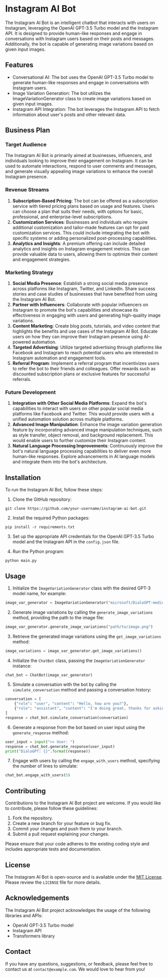 # Instagram AI Bot

The Instagram AI Bot is an intelligent chatbot that interacts with users on Instagram, leveraging the OpenAI GPT-3.5 Turbo model and the Instagram API. It is designed to provide human-like responses and engage in conversations with Instagram users based on their posts and messages. Additionally, the bot is capable of generating image variations based on given input images.

## Features

- Conversational AI: The bot uses the OpenAI GPT-3.5 Turbo model to generate human-like responses and engage in conversations with Instagram users.
- Image Variation Generation: The bot utilizes the ImageVariationGenerator class to create image variations based on given input images.
- Instagram API Integration: The bot leverages the Instagram API to fetch information about user's posts and other relevant data.

## Business Plan

### Target Audience

The Instagram AI Bot is primarily aimed at businesses, influencers, and individuals looking to improve their engagement on Instagram. It can be used to automate interactions, respond to user comments and messages, and generate visually appealing image variations to enhance the overall Instagram presence.

### Revenue Streams

1. **Subscription-Based Pricing**: The bot can be offered as a subscription service with tiered pricing plans based on usage and features. Users can choose a plan that suits their needs, with options for basic, professional, and enterprise-level subscriptions.
2. **Customization Services**: Businesses and individuals who require additional customization and tailor-made features can opt for paid customization services. This could include integrating the bot with specific systems or adding personalized post-processing capabilities.
3. **Analytics and Insights**: A premium offering can include detailed analytics and insights on Instagram engagement metrics. This can provide valuable data to users, allowing them to optimize their content and engagement strategies.

### Marketing Strategy

1. **Social Media Presence**: Establish a strong social media presence across platforms like Instagram, Twitter, and LinkedIn. Share success stories and case studies of businesses that have benefited from using the Instagram AI Bot.
2. **Partner with Influencers**: Collaborate with popular influencers on Instagram to promote the bot's capabilities and showcase its effectiveness in engaging with users and generating high-quality image variations.
3. **Content Marketing**: Create blog posts, tutorials, and video content that highlights the benefits and use cases of the Instagram AI Bot. Educate users on how they can improve their Instagram presence using AI-powered automation.
4. **Targeted Advertising**: Utilize targeted advertising through platforms like Facebook and Instagram to reach potential users who are interested in Instagram automation and engagement tools.
5. **Referral Program**: Implement a referral program that incentivizes users to refer the bot to their friends and colleagues. Offer rewards such as discounted subscription plans or exclusive features for successful referrals.

### Future Development

1. **Integration with Other Social Media Platforms**: Expand the bot's capabilities to interact with users on other popular social media platforms like Facebook and Twitter. This would provide users with a unified automation solution across multiple platforms.
2. **Advanced Image Manipulation**: Enhance the image variation generation feature by incorporating advanced image manipulation techniques, such as style transfer, object removal, and background replacement. This would enable users to further customize their Instagram content.
3. **Natural Language Processing Improvements**: Continuously improve the bot's natural language processing capabilities to deliver even more human-like responses. Explore advancements in AI language models and integrate them into the bot's architecture.

## Installation

To run the Instagram AI Bot, follow these steps:

1. Clone the GitHub repository:

```
git clone https://github.com/your-username/instagram-ai-bot.git
```

2. Install the required Python packages:

```
pip install -r requirements.txt
```

3. Set up the appropriate API credentials for the OpenAI GPT-3.5 Turbo model and the Instagram API in the `config.json` file.

4. Run the Python program:

```
python main.py
```

## Usage

1. Initialize the `ImageVariationGenerator` class with the desired GPT-3 model name, for example:

```python
image_var_generator = ImageVariationGenerator("microsoft/DialoGPT-medium")
```

2. Generate image variations by calling the `generate_image_variations` method, providing the path to the image file:

```python
image_var_generator.generate_image_variations("path/to/image.png")
```

3. Retrieve the generated image variations using the `get_image_variations` method:

```python
image_variations = image_var_generator.get_image_variations()
```

4. Initialize the `ChatBot` class, passing the `ImageVariationGenerator` instance:

```python
chat_bot = ChatBot(image_var_generator)
```

5. Simulate a conversation with the bot by calling the `simulate_conversation` method and passing a conversation history:

```python
conversation = [
    {"role": "user", "content": "Hello, how are you?"},
    {"role": "assistant", "content": "I'm doing great, thanks for asking! How can I assist you today?"}
]
response = chat_bot.simulate_conversation(conversation)
```

6. Generate a response from the bot based on user input using the `generate_response` method:

```python
user_input = input(">> User: ")
response = chat_bot.generate_response(user_input)
print("DialoGPT: {}".format(response))
```

7. Engage with users by calling the `engage_with_users` method, specifying the number of lines to simulate:

```python
chat_bot.engage_with_users(5)
```

## Contributing

Contributions to the Instagram AI Bot project are welcome. If you would like to contribute, please follow these guidelines:

1. Fork the repository.
2. Create a new branch for your feature or bug fix.
3. Commit your changes and push them to your branch.
4. Submit a pull request explaining your changes.

Please ensure that your code adheres to the existing coding style and includes appropriate tests and documentation.

## License

The Instagram AI Bot is open-source and is available under the [MIT License](https://opensource.org/licenses/MIT). Please review the `LICENSE` file for more details.

## Acknowledgements

The Instagram AI Bot project acknowledges the usage of the following libraries and APIs:

- OpenAI GPT-3.5 Turbo model
- Instagram API
- Transformers library

## Contact

If you have any questions, suggestions, or feedback, please feel free to contact us at `contact@example.com`. We would love to hear from you!